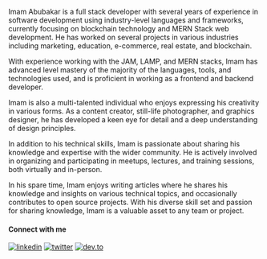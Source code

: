Imam Abubakar is a full stack developer with several years of experience in software development using industry-level languages and frameworks, currently focusing on blockchain technology and MERN Stack web development. He has worked on several projects in various industries including marketing, education, e-commerce, real estate, and blockchain.

With experience working with the JAM, LAMP, and MERN stacks, Imam has advanced level mastery of the majority of the languages, tools, and technologies used, and is proficient in working as a frontend and backend developer.

Imam is also a multi-talented individual who enjoys expressing his creativity in various forms. As a content creator, still-life photographer, and graphics designer, he has developed a keen eye for detail and a deep understanding of design principles.

In addition to his technical skills, Imam is passionate about sharing his knowledge and expertise with the wider community. He is actively involved in organizing and participating in meetups, lectures, and training sessions, both virtually and in-person.

In his spare time, Imam enjoys writing articles where he shares his knowledge and insights on various technical topics, and occasionally contributes to open source projects. With his diverse skill set and passion for sharing knowledge, Imam is a valuable asset to any team or project.





#### Connect with me
[![linkedin](https://img.shields.io/badge/linkedin-0A66C2?style=for-the-badge&logo=linkedin&logoColor=white)](https://www.linkedin.com/in/imam-abubakar-olusola-3b246a217)
[![twitter](https://img.shields.io/badge/twitter-1DA1F2?style=for-the-badge&logo=twitter&logoColor=white)](https://twitter.com/abubakardev)
[![dev.to](https://img.shields.io/badge/dev.to-0A0A0A?style=for-the-badge&logo=dev.to&logoColor=white)](https://dev.to/abubakardev)



